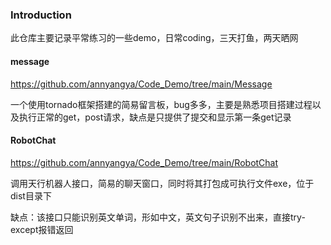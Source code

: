 ### Introduction

此仓库主要记录平常练习的一些demo，日常coding，三天打鱼，两天晒网

#### message

https://github.com/annyangya/Code_Demo/tree/main/Message

一个使用tornado框架搭建的简易留言板，bug多多，主要是熟悉项目搭建过程以及执行正常的get，post请求，缺点是只提供了提交和显示第一条get记录

#### RobotChat

https://github.com/annyangya/Code_Demo/tree/main/RobotChat

调用天行机器人接口，简易的聊天窗口，同时将其打包成可执行文件exe，位于dist目录下

缺点：该接口只能识别英文单词，形如中文，英文句子识别不出来，直接try-except报错返回
